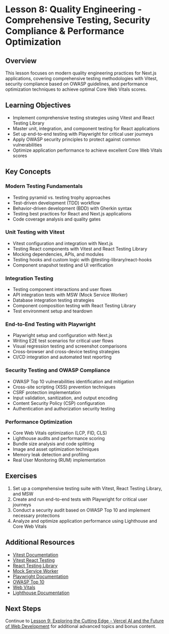# Lesson 8: Quality Engineering - Comprehensive Testing, Security Compliance & Performance Optimization

## Overview

This lesson focuses on modern quality engineering practices for Next.js applications, covering comprehensive testing methodologies with Vitest, security compliance based on OWASP guidelines, and performance optimization techniques to achieve optimal Core Web Vitals scores.

## Learning Objectives

- Implement comprehensive testing strategies using Vitest and React Testing Library
- Master unit, integration, and component testing for React applications
- Set up end-to-end testing with Playwright for critical user journeys
- Apply OWASP security principles to protect against common vulnerabilities
- Optimize application performance to achieve excellent Core Web Vitals scores

## Key Concepts

### Modern Testing Fundamentals

- Testing pyramid vs. testing trophy approaches
- Test-driven development (TDD) workflow
- Behavior-driven development (BDD) with Gherkin syntax
- Testing best practices for React and Next.js applications
- Code coverage analysis and quality gates

### Unit Testing with Vitest

- Vitest configuration and integration with Next.js
- Testing React components with Vitest and React Testing Library
- Mocking dependencies, APIs, and modules
- Testing hooks and custom logic with @testing-library/react-hooks
- Component snapshot testing and UI verification

### Integration Testing

- Testing component interactions and user flows
- API integration tests with MSW (Mock Service Worker)
- Database integration testing strategies
- Component composition testing with React Testing Library
- Test environment setup and teardown

### End-to-End Testing with Playwright

- Playwright setup and configuration with Next.js
- Writing E2E test scenarios for critical user flows
- Visual regression testing and screenshot comparisons
- Cross-browser and cross-device testing strategies
- CI/CD integration and automated test reporting

### Security Testing and OWASP Compliance

- OWASP Top 10 vulnerabilities identification and mitigation
- Cross-site scripting (XSS) prevention techniques
- CSRF protection implementation
- Input validation, sanitization, and output encoding
- Content Security Policy (CSP) configuration
- Authentication and authorization security testing

### Performance Optimization

- Core Web Vitals optimization (LCP, FID, CLS)
- Lighthouse audits and performance scoring
- Bundle size analysis and code splitting
- Image and asset optimization techniques
- Memory leak detection and profiling
- Real User Monitoring (RUM) implementation

## Exercises

1. Set up a comprehensive testing suite with Vitest, React Testing Library, and MSW
2. Create and run end-to-end tests with Playwright for critical user journeys
3. Conduct a security audit based on OWASP Top 10 and implement necessary protections
4. Analyze and optimize application performance using Lighthouse and Core Web Vitals

## Additional Resources

- [Vitest Documentation](https://vitest.dev/guide/)
- [Vitest React Testing](https://vitest.dev/guide/environment.html#environment)
- [React Testing Library](https://testing-library.com/docs/react-testing-library/intro/)
- [Mock Service Worker](https://mswjs.io/docs/)
- [Playwright Documentation](https://playwright.dev/docs/intro)
- [OWASP Top 10](https://owasp.org/www-project-top-ten/)
- [Web Vitals](https://web.dev/vitals/)
- [Lighthouse Documentation](https://developer.chrome.com/docs/lighthouse/overview/)

## Next Steps

Continue to [Lesson 9: Exploring the Cutting Edge - Vercel AI and the Future of Web Development](./lesson-9-bonus-v0.md) for additional advanced topics and bonus content.
